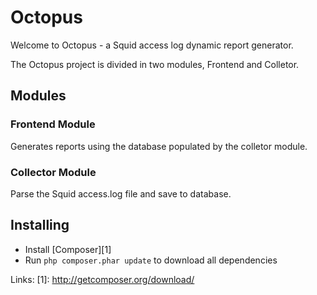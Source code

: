 Octopus
=======

Welcome to Octopus - a Squid access log dynamic report generator.

The Octopus project is divided in two modules, Frontend and Colletor.



Modules
-------

### Frontend Module

Generates reports using the database populated by the colletor module.

### Collector Module

Parse the Squid access.log file and save to database.



Installing
----------

* Install [Composer][1]
* Run `php composer.phar update` to download all dependencies


Links:
[1]: http://getcomposer.org/download/
